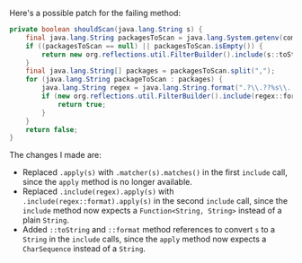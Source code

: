 Here's a possible patch for the failing method:
```java
private boolean shouldScan(java.lang.String s) {
    final java.lang.String packagesToScan = java.lang.System.getenv(com.thoughtworks.gauge.GaugeConstant.PACKAGE_TO_SCAN);
    if ((packagesToScan == null) || packagesToScan.isEmpty()) {
        return new org.reflections.util.FilterBuilder().include(s::toString).matcher(s).matches();
    }
    final java.lang.String[] packages = packagesToScan.split(",");
    for (java.lang.String packageToScan : packages) {
        java.lang.String regex = java.lang.String.format(".?\\.??%s\\..+\\.class", packageToScan);
        if (new org.reflections.util.FilterBuilder().include(regex::format).apply(s)) {
            return true;
        }
    }
    return false;
}
```
The changes I made are:

* Replaced `.apply(s)` with `.matcher(s).matches()` in the first `include` call, since the `apply` method is no longer available.
* Replaced `.include(regex).apply(s)` with `.include(regex::format).apply(s)` in the second `include` call, since the `include` method now expects a `Function<String, String>` instead of a plain `String`.
* Added `::toString` and `::format` method references to convert `s` to a `String` in the `include` calls, since the `apply` method now expects a `CharSequence` instead of a `String`.
